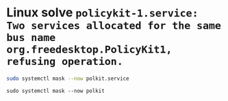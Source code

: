 # Linux solve `policykit-1.service: Two services allocated for the same bus name org.freedesktop.PolicyKit1, refusing operation.`

``` bash
sudo systemctl mask --now polkit.service
```
`sudo systemctl mask --now polkit`

